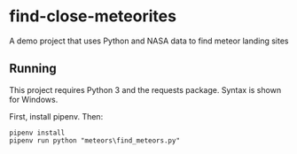 # find-close-meteorites
A demo project that uses Python and NASA data to find meteor landing sites

## Running

This project requires Python 3 and the requests package. Syntax is shown for Windows.

First, install pipenv. Then:

```
pipenv install
pipenv run python "meteors\find_meteors.py"
```
